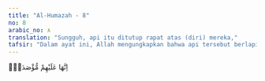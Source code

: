 ```yaml
---
title: "Al-Humazah - 8"
no: 8
arabic_no: ٨
translation: "Sungguh, api itu ditutup rapat atas (diri) mereka,"
tafsir: "Dalam ayat ini, Allah mengungkapkan bahwa api tersebut berlapis-lapis mengelilingi mereka. Mereka tidak dikeluarkan daripadanya dan tidak pula mampu keluar sendiri. Dalam ayat lain, Allah berfirman:\n\nSetiap kali mereka hendak keluar darinya (neraka) karena tersiksa, mereka dikembalikan (lagi) ke dalamnya. (al-hajj/22: 22)"
---
```


اِنَّهَا عَلَيْهِمْ مُّؤْصَدَةٌۙ

